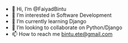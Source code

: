 - 👋 Hi, I’m @FaiyadBintu
- 👀 I’m interested in Software Development
- 🌱 I’m currently learning Django
- 💞️ I’m looking to collaborate on Python/Django
- 📫 How to reach me bintu.ete@gmail.com

<!---
FaiyadBintu/FaiyadBintu is a ✨ special ✨ repository because its `README.md` (this file) appears on your GitHub profile.
You can click the Preview link to take a look at your changes.
--->
